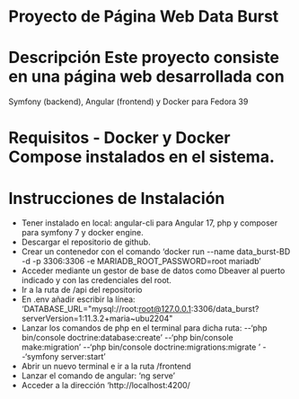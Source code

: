 # Proyecto de Página Web Data Burst
# Descripción Este proyecto consiste en una página web desarrollada con
Symfony (backend), Angular (frontend) y Docker para Fedora 39
# Requisitos - Docker y Docker Compose instalados en el sistema.
# Instrucciones de Instalación
- Tener instalado en local: angular-cli para Angular 17, php y composer para symfony 7 y docker engine.
- Descargar el repositorio de github. 
- Crear un contenedor con el comando ‘docker run --name data_burst-BD -d -p 3306:3306 -e MARIADB_ROOT_PASSWORD=root mariadb’
- Acceder mediante un gestor de base de datos como Dbeaver al puerto indicado y con las credenciales del root. 
- Ir a la ruta de /api del repositorio
- En .env añadir escribir la línea: ‘DATABASE_URL="mysql://root:root@127.0.0.1:3306/data_burst?serverVersion=1:11.3.2+maria~ubu2204"
- Lanzar los comandos de php en el terminal para dicha ruta:
--‘php bin/console doctrine:database:create’
--‘php bin/console make:migration’
--‘php bin/console doctrine:migrations:migrate	’
--‘symfony server:start’
- Abrir un nuevo terminal e ir a la ruta /frontend
- Lanzar el comando de angular: ‘ng serve’
- Acceder a la dirección ‘http://localhost:4200/